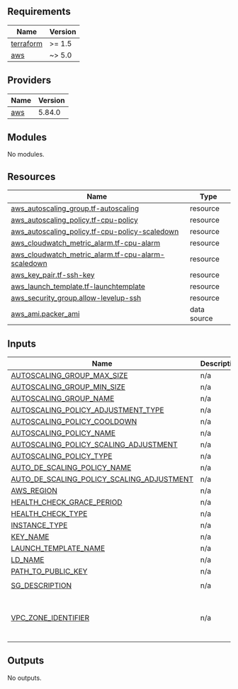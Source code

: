 <!-- BEGIN_TF_DOCS -->
## Requirements

| Name | Version |
|------|---------|
| <a name="requirement_terraform"></a> [terraform](#requirement\_terraform) | >= 1.5 |
| <a name="requirement_aws"></a> [aws](#requirement\_aws) | ~> 5.0 |

## Providers

| Name | Version |
|------|---------|
| <a name="provider_aws"></a> [aws](#provider\_aws) | 5.84.0 |

## Modules

No modules.

## Resources

| Name | Type |
|------|------|
| [aws_autoscaling_group.tf-autoscaling](https://registry.terraform.io/providers/hashicorp/aws/latest/docs/resources/autoscaling_group) | resource |
| [aws_autoscaling_policy.tf-cpu-policy](https://registry.terraform.io/providers/hashicorp/aws/latest/docs/resources/autoscaling_policy) | resource |
| [aws_autoscaling_policy.tf-cpu-policy-scaledown](https://registry.terraform.io/providers/hashicorp/aws/latest/docs/resources/autoscaling_policy) | resource |
| [aws_cloudwatch_metric_alarm.tf-cpu-alarm](https://registry.terraform.io/providers/hashicorp/aws/latest/docs/resources/cloudwatch_metric_alarm) | resource |
| [aws_cloudwatch_metric_alarm.tf-cpu-alarm-scaledown](https://registry.terraform.io/providers/hashicorp/aws/latest/docs/resources/cloudwatch_metric_alarm) | resource |
| [aws_key_pair.tf-ssh-key](https://registry.terraform.io/providers/hashicorp/aws/latest/docs/resources/key_pair) | resource |
| [aws_launch_template.tf-launchtemplate](https://registry.terraform.io/providers/hashicorp/aws/latest/docs/resources/launch_template) | resource |
| [aws_security_group.allow-levelup-ssh](https://registry.terraform.io/providers/hashicorp/aws/latest/docs/resources/security_group) | resource |
| [aws_ami.packer_ami](https://registry.terraform.io/providers/hashicorp/aws/latest/docs/data-sources/ami) | data source |

## Inputs

| Name | Description | Type | Default | Required |
|------|-------------|------|---------|:--------:|
| <a name="input_AUTOSCALING_GROUP_MAX_SIZE"></a> [AUTOSCALING\_GROUP\_MAX\_SIZE](#input\_AUTOSCALING\_GROUP\_MAX\_SIZE) | n/a | `number` | `2` | no |
| <a name="input_AUTOSCALING_GROUP_MIN_SIZE"></a> [AUTOSCALING\_GROUP\_MIN\_SIZE](#input\_AUTOSCALING\_GROUP\_MIN\_SIZE) | n/a | `number` | `1` | no |
| <a name="input_AUTOSCALING_GROUP_NAME"></a> [AUTOSCALING\_GROUP\_NAME](#input\_AUTOSCALING\_GROUP\_NAME) | n/a | `string` | `"tf-autoscaling"` | no |
| <a name="input_AUTOSCALING_POLICY_ADJUSTMENT_TYPE"></a> [AUTOSCALING\_POLICY\_ADJUSTMENT\_TYPE](#input\_AUTOSCALING\_POLICY\_ADJUSTMENT\_TYPE) | n/a | `string` | `"ChangeInCapacity"` | no |
| <a name="input_AUTOSCALING_POLICY_COOLDOWN"></a> [AUTOSCALING\_POLICY\_COOLDOWN](#input\_AUTOSCALING\_POLICY\_COOLDOWN) | n/a | `string` | `"200"` | no |
| <a name="input_AUTOSCALING_POLICY_NAME"></a> [AUTOSCALING\_POLICY\_NAME](#input\_AUTOSCALING\_POLICY\_NAME) | n/a | `string` | `"tf-cpu-policy"` | no |
| <a name="input_AUTOSCALING_POLICY_SCALING_ADJUSTMENT"></a> [AUTOSCALING\_POLICY\_SCALING\_ADJUSTMENT](#input\_AUTOSCALING\_POLICY\_SCALING\_ADJUSTMENT) | n/a | `string` | `"1"` | no |
| <a name="input_AUTOSCALING_POLICY_TYPE"></a> [AUTOSCALING\_POLICY\_TYPE](#input\_AUTOSCALING\_POLICY\_TYPE) | n/a | `string` | `"SimpleScaling"` | no |
| <a name="input_AUTO_DE_SCALING_POLICY_NAME"></a> [AUTO\_DE\_SCALING\_POLICY\_NAME](#input\_AUTO\_DE\_SCALING\_POLICY\_NAME) | n/a | `string` | `"tf-cpu-policy-scaledown"` | no |
| <a name="input_AUTO_DE_SCALING_POLICY_SCALING_ADJUSTMENT"></a> [AUTO\_DE\_SCALING\_POLICY\_SCALING\_ADJUSTMENT](#input\_AUTO\_DE\_SCALING\_POLICY\_SCALING\_ADJUSTMENT) | n/a | `string` | `"-1"` | no |
| <a name="input_AWS_REGION"></a> [AWS\_REGION](#input\_AWS\_REGION) | n/a | `string` | `"us-east-1"` | no |
| <a name="input_HEALTH_CHECK_GRACE_PERIOD"></a> [HEALTH\_CHECK\_GRACE\_PERIOD](#input\_HEALTH\_CHECK\_GRACE\_PERIOD) | n/a | `number` | `200` | no |
| <a name="input_HEALTH_CHECK_TYPE"></a> [HEALTH\_CHECK\_TYPE](#input\_HEALTH\_CHECK\_TYPE) | n/a | `string` | `"EC2"` | no |
| <a name="input_INSTANCE_TYPE"></a> [INSTANCE\_TYPE](#input\_INSTANCE\_TYPE) | n/a | `string` | `"t2.micro"` | no |
| <a name="input_KEY_NAME"></a> [KEY\_NAME](#input\_KEY\_NAME) | n/a | `string` | `"tf-ssh-key"` | no |
| <a name="input_LAUNCH_TEMPLATE_NAME"></a> [LAUNCH\_TEMPLATE\_NAME](#input\_LAUNCH\_TEMPLATE\_NAME) | n/a | `string` | `"tf-launchtemplate"` | no |
| <a name="input_LD_NAME"></a> [LD\_NAME](#input\_LD\_NAME) | n/a | `string` | `"centos"` | no |
| <a name="input_PATH_TO_PUBLIC_KEY"></a> [PATH\_TO\_PUBLIC\_KEY](#input\_PATH\_TO\_PUBLIC\_KEY) | n/a | `string` | `"levelup_key.pub"` | no |
| <a name="input_SG_DESCRIPTION"></a> [SG\_DESCRIPTION](#input\_SG\_DESCRIPTION) | n/a | `string` | `"security group that allows ssh connection"` | no |
| <a name="input_VPC_ZONE_IDENTIFIER"></a> [VPC\_ZONE\_IDENTIFIER](#input\_VPC\_ZONE\_IDENTIFIER) | n/a | `list(any)` | <pre>[<br/>  "subnet-0e5871e683b310bc3",<br/>  "subnet-04b04399210978637"<br/>]</pre> | no |

## Outputs

No outputs.
<!-- END_TF_DOCS -->